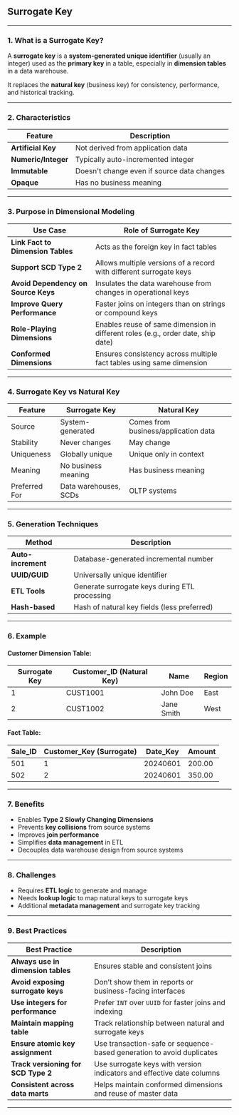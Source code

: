 ## **Surrogate Key**

---

### **1. What is a Surrogate Key?**

A **surrogate key** is a **system-generated unique identifier** (usually an integer) used as the **primary key** in a table, especially in **dimension tables** in a data warehouse.

It replaces the **natural key** (business key) for consistency, performance, and historical tracking.

---

### **2. Characteristics**

| Feature             | Description                                |
| ------------------- | ------------------------------------------ |
| **Artificial Key**  | Not derived from application data          |
| **Numeric/Integer** | Typically auto-incremented integer         |
| **Immutable**       | Doesn't change even if source data changes |
| **Opaque**          | Has no business meaning                    |

---

### **3. Purpose in Dimensional Modeling**

| Use Case                            | Role of Surrogate Key                                                            |
| ----------------------------------- | -------------------------------------------------------------------------------- |
| **Link Fact to Dimension Tables**   | Acts as the foreign key in fact tables                                           |
| **Support SCD Type 2**              | Allows multiple versions of a record with different surrogate keys               |
| **Avoid Dependency on Source Keys** | Insulates the data warehouse from changes in operational keys                    |
| **Improve Query Performance**       | Faster joins on integers than on strings or compound keys                        |
| **Role-Playing Dimensions**         | Enables reuse of same dimension in different roles (e.g., order date, ship date) |
| **Conformed Dimensions**            | Ensures consistency across multiple fact tables using same dimension             |

---

### **4. Surrogate Key vs Natural Key**

| Feature       | Surrogate Key         | Natural Key                          |
| ------------- | --------------------- | ------------------------------------ |
| Source        | System-generated      | Comes from business/application data |
| Stability     | Never changes         | May change                           |
| Uniqueness    | Globally unique       | Unique only in context               |
| Meaning       | No business meaning   | Has business meaning                 |
| Preferred For | Data warehouses, SCDs | OLTP systems                         |

---

### **5. Generation Techniques**

| Method             | Description                                   |
| ------------------ | --------------------------------------------- |
| **Auto-increment** | Database-generated incremental number         |
| **UUID/GUID**      | Universally unique identifier                 |
| **ETL Tools**      | Generate surrogate keys during ETL processing |
| **Hash-based**     | Hash of natural key fields (less preferred)   |

---

### **6. Example**

#### Customer Dimension Table:

| Surrogate Key | Customer\_ID (Natural Key) | Name       | Region |
| ------------- | -------------------------- | ---------- | ------ |
| 1             | CUST1001                   | John Doe   | East   |
| 2             | CUST1002                   | Jane Smith | West   |

#### Fact Table:

| Sale\_ID | Customer\_Key (Surrogate) | Date\_Key | Amount |
| -------- | ------------------------- | --------- | ------ |
| 501      | 1                         | 20240601  | 200.00 |
| 502      | 2                         | 20240601  | 350.00 |

---

### **7. Benefits**

* Enables **Type 2 Slowly Changing Dimensions**
* Prevents **key collisions** from source systems
* Improves **join performance**
* Simplifies **data management** in ETL
* Decouples data warehouse design from source systems

---

### **8. Challenges**

* Requires **ETL logic** to generate and manage
* Needs **lookup logic** to map natural keys to surrogate keys
* Additional **metadata management** and surrogate key tracking

---

### **9. Best Practices**

| Best Practice                       | Description                                                           |
| ----------------------------------- | --------------------------------------------------------------------- |
| **Always use in dimension tables**  | Ensures stable and consistent joins                                   |
| **Avoid exposing surrogate keys**   | Don’t show them in reports or business-facing interfaces              |
| **Use integers for performance**    | Prefer `INT` over `UUID` for faster joins and indexing                |
| **Maintain mapping table**          | Track relationship between natural and surrogate keys                 |
| **Ensure atomic key assignment**    | Use transaction-safe or sequence-based generation to avoid duplicates |
| **Track versioning for SCD Type 2** | Use surrogate keys with version indicators and effective date columns |
| **Consistent across data marts**    | Helps maintain conformed dimensions and reuse of master data          |

---
